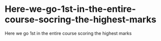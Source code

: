# Here-we-go-1st-in-the-entire-course-socring-the-highest-marks
Here we go 1st in the entire course scoring the highest marks
